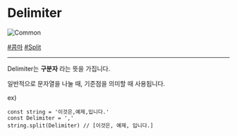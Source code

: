# Delimiter
  
![Common](https://raw.githubusercontent.com/meotitda/DICTIONARY/master/2TAT1C/Label_Common.png)

<a href="#">#콤마</a>
<a href="https://www.google.com/search?biw=1194&bih=755&sxsrf=ALeKk01XNT13DMTTMoDLOvt30LPye2w1wQ%3A1606029225652&ei=qQ-6X9yvJ7GRr7wP-9W6cA&q=split+delimiter&oq=split+delimiter&gs_lcp=CgZwc3ktYWIQAzIICAAQyQMQkQIyBQgAEJECMgQIABBDMgUIABDLATIFCAAQywEyBQgAEMsBMgcIABAUEIcCMgUIABDLATIFCAAQywEyBQgAEMsBOgQIABBHOgcIIxDqAhAnOgIIADoHCC4QFBCHAjoCCC5QipMBWIKjAWDoowFoAXAEeAKAAZ8FiAHZEJIBCzAuMS4wLjEuMi4xmAEAoAEBoAECqgEHZ3dzLXdperABCsgBCMABAQ&sclient=psy-ab&ved=0ahUKEwicqPmLzZXtAhWxyIsBHfuqDg4Q4dUDCA0&uact=5">#Split</a>

---
  
Delimiter는 **구분자** 라는 뜻을 가집니다.  

일반적으로 문자열을 나눌 때, 기준점을 의미할 때 사용됩니다.

ex)
```
const string = '이것은,예제,입니다.'
const Delimiter = ','
string.split(Delimiter) // [이것은, 예제, 입니다.]
```
